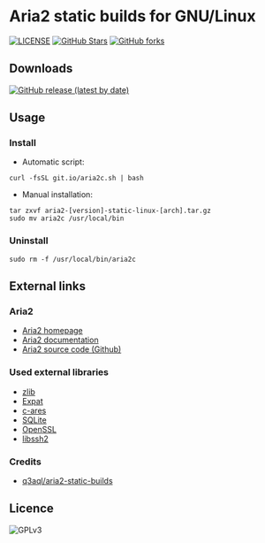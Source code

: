 # Aria2 static builds for GNU/Linux

[![LICENSE](https://img.shields.io/github/license/P3TERX/aria2-builder?style=flat-square)](https://github.com/P3TERX/aria2-builder/blob/master/LICENSE)
[![GitHub Stars](https://img.shields.io/github/stars/P3TERX/aria2-builder.svg?style=flat-square&label=Stars)](https://github.com/P3TERX/aria2-builder/stargazers)
[![GitHub forks](https://img.shields.io/github/forks/P3TERX/aria2-builder.svg?style=flat-square&label=Forks)](https://github.com/P3TERX/aria2-builder/fork)

## Downloads

[![GitHub release (latest by date)](https://img.shields.io/github/v/release/P3TERX/aria2-builder?style=for-the-badge)](https://github.com/P3TERX/aria2-builder/releases/latest)

## Usage

### Install

* Automatic script:
```shell
curl -fsSL git.io/aria2c.sh | bash
```

* Manual installation:
```shell
tar zxvf aria2-[version]-static-linux-[arch].tar.gz
sudo mv aria2c /usr/local/bin
```

### Uninstall

```
sudo rm -f /usr/local/bin/aria2c
```

## External links

### Aria2

* [Aria2 homepage](https://aria2.github.io/)
* [Aria2 documentation](https://aria2.github.io/manual/en/html/)
* [Aria2 source code (Github)](https://github.com/aria2/aria2)

### Used external libraries

* [zlib](http://www.zlib.net/)
* [Expat](https://libexpat.github.io/)
* [c-ares](http://c-ares.haxx.se/)
* [SQLite](http://www.sqlite.org/)
* [OpenSSL](http://www.openssl.org/)
* [libssh2](http://www.libssh2.org/)

### Credits

* [q3aql/aria2-static-builds](https://github.com/q3aql/aria2-static-builds)

## Licence

![GPLv3](https://www.gnu.org/graphics/gplv3-127x51.png)
